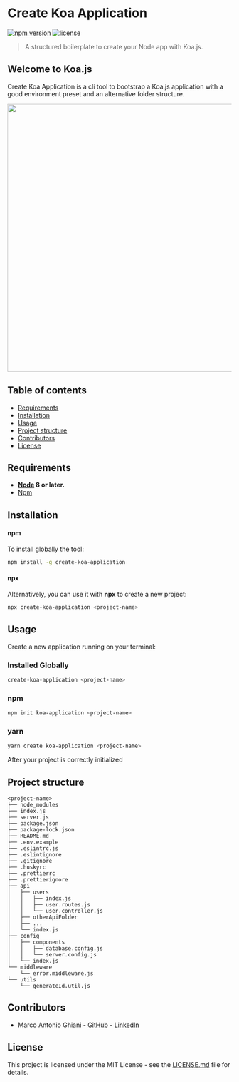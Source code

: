 # Create Koa Application
[![npm version](https://img.shields.io/npm/v/create-koa-application.svg)](https://www.npmjs.com/package/create-koa-application) [![license](https://img.shields.io/github/license/marcoantonioghiani01/create-koa-application.svg)](https://github.com/marcoantonioghiani01/create-koa-application/blob/master/LICENSE) 
> A structured boilerplate to create your Node app with Koa.js.

## Welcome to Koa.js

Create Koa Application is a cli tool to bootstrap a Koa.js application with a good environment preset and an alternative folder structure.

<p align='center'>
  <img src='https://unpkg.com/create-koa-application@1.0.5/assets/creation.svg' width='600' alt=''>
</p>

## Table of contents

* [Requirements](#requirements)
* [Installation](#installation)
* [Usage](#usage)
* [Project structure](#project-structure)
* [Contributors](#contributors)
* [License](#license)

## Requirements

 * **[Node](https://nodejs.org/) 8 or later.**
 * [Npm](https://www.npmjs.com/)

## Installation

#### npm

To install globally the tool:

```bash
npm install -g create-koa-application
```

#### npx

Alternatively, you can use it with **npx** to create a new project:

```bash
npx create-koa-application <project-name>
```

## Usage

Create a new application running on your terminal:

### Installed Globally

```bash
create-koa-application <project-name>
```
### npm

```bash
npm init koa-application <project-name>
```

### yarn

```bash
yarn create koa-application <project-name>
```

After your project is correctly initialized

## Project structure

```
<project-name>
├── node_modules
├── index.js
├── server.js
├── package.json
├── package-lock.json
├── README.md
├── .env.example
├── .eslintrc.js
├── .eslintignore
├── .gitignore
├── .huskyrc
├── .prettierrc
├── .prettierignore
├── api
│   ├── users
│   │   ├── index.js
│   │   ├── user.routes.js
│   │   └── user.controller.js
│   ├── otherApiFolder
│   ├── ...
│   └── index.js
├── config
│   ├── components
│   │   ├── database.config.js
│   │   └── server.config.js
│   └── index.js
└── middleware
    └── error.middleware.js
└── utils
    └── generateId.util.js
```

## Contributors

* Marco Antonio Ghiani - [GitHub](https://github.com/marcoantonioghiani01) - [LinkedIn](https://www.linkedin.com/in/marcoantonioghiani/)

## License

This project is licensed under the MIT License - see the [LICENSE.md](https://github.com/marcoantonioghiani01/create-koa-application/blob/master/LICENSE) file for details.
